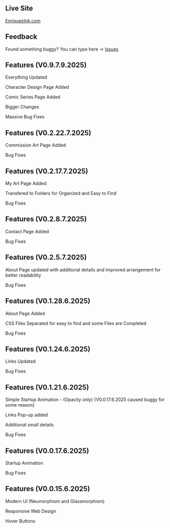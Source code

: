 ## Live Site  
<a href="https://ethanenriquez.github.io/enriquezink.com" target="_blank" rel="noopener noreferrer">EnriquezInk.com</a>

## Feedback  
Found something buggy? You can type here → [Issues](https://github.com/Ethanenriquez/enriquezink.com/issues)

## Features (V0.9.7.9.2025)
Everything Updated

Character Design Page Added

Comic Series Page Added

Bigger Changes

Massive Bug Fixes

## Features (V0.2.22.7.2025)
Commission Art Page Added

Bug Fixes

## Features (V0.2.17.7.2025)
My Art Page Added

Transfered to Folders for Organized and Easy to Find

Bug Fixes

## Features (V0.2.8.7.2025)
Contact Page Added

Bug Fixes

## Features (V0.2.5.7.2025)
About Page updated with additional details and improved arrangement for better readability

Bug Fixes

## Features (V0.1.28.6.2025)
About Page Added

CSS Files Separated for easy to find and some Files are Completed

Bug Fixes

## Features (V0.1.24.6.2025)
Links Updated

Bug Fixes

## Features (V0.1.21.6.2025)
Simple Startup Animation - (Opacity only) {V0.0.17.6.2025 caused buggy for some reason}

Links Pop-up added

Additional small details

Bug Fixes

## Features (V0.0.17.6.2025)
Startup Animation

Bug Fixes 

## Features (V0.0.15.6.2025)  
Modern UI (Neumorphism and Glassmorphism)

Responsive Web Design

Hover Buttons
